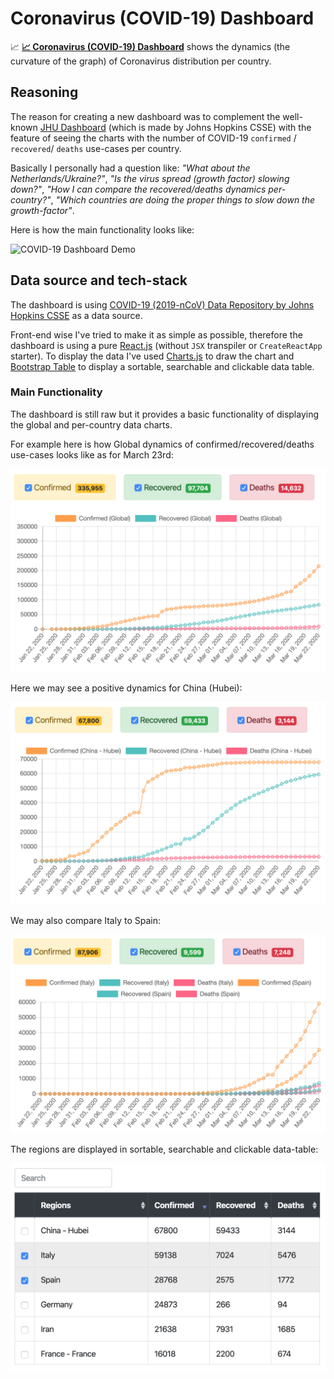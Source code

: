 # Coronavirus (COVID-19) Dashboard

📈 [**📈 Coronavirus (COVID-19) Dashboard**](https://trekhleb.github.io/covid-19/) shows the dynamics (the curvature of the graph) of Сoronavirus distribution per country.

## Reasoning

The reason for creating a new dashboard was to complement the well-known [JHU Dashboard](https://www.arcgis.com/apps/opsdashboard/index.html#/bda7594740fd40299423467b48e9ecf6) (which is made by Johns Hopkins CSSE) with the feature of seeing the charts with the number of COVID-19 `confirmed` / `recovered`/ `deaths` use-cases per country.

Basically I personally had a question like: _"What about the Netherlands/Ukraine?"_, _"Is the virus spread (growth factor) slowing down?"_, _"How I can compare the recovered/deaths dynamics per-country?"_, _"Which countries are doing the proper things to slow down the growth-factor"_.

Here is how the main functionality looks like:

![COVID-19 Dashboard Demo](./img/demo.gif)

## Data source and tech-stack

The dashboard is using [COVID-19 (2019-nCoV) Data Repository by Johns Hopkins CSSE](https://github.com/CSSEGISandData/COVID-19) as a data source.

Front-end wise I've tried to make it as simple as possible, therefore the dashboard is using a pure [React.js](https://reactjs.org/) (without `JSX` transpiler or `CreateReactApp` starter). To display the data I've used [Charts.js](https://www.chartjs.org/) to draw the chart and [Bootstrap Table](https://bootstrap-table.com/) to display a sortable, searchable and clickable data table.

### Main Functionality

The dashboard is still raw but it provides a basic functionality of displaying the global and per-country data charts.

For example here is how Global dynamics of confirmed/recovered/deaths use-cases looks like as for March 23rd:

![Global data](./img/demo-global.png)

Here we may see a positive dynamics for China (Hubei):

![China - Hubei statistics](./img/demo-china-hubei.png)

We may also compare Italy to Spain:

![Italy and Spain statistics](./img/demo-italy-spain.png)

The regions are displayed in sortable, searchable and clickable data-table:

![Data table](./img/demo-data-table.png)

